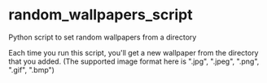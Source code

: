 # random_wallpapers_script
Python script to set random wallpapers from a directory

Each time you run this script, you'll get a new wallpaper from the directory that you added.
(The supported image format here is ".jpg", ".jpeg", ".png", ".gif", ".bmp")
